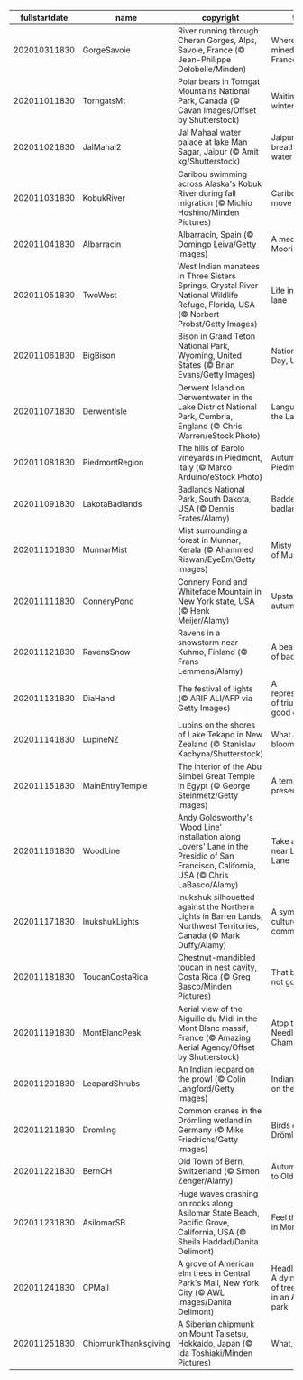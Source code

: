 |fullstartdate|name|copyright|title|image|
|--|--|--|--|--|
202010311830|GorgeSavoie|River running through Cheran Gorges, Alps, Savoie, France (© Jean-Philippe Delobelle/Minden)|Where gold is mined in France|![](/en-IN/2020/11/202010311830GorgeSavoie.jpg)|
202011011830|TorngatsMt|Polar bears in Torngat Mountains National Park, Canada (© Cavan Images/Offset by Shutterstock)|Waiting for winter|![](/en-IN/2020/11/202011011830TorngatsMt.jpg)|
202011021830|JalMahal2|Jal Mahaal water palace at lake Man Sagar, Jaipur (© Amit kg/Shutterstock)|Jaipur's breathtaking water palace|![](/en-IN/2020/11/202011021830JalMahal2.jpg)|
202011031830|KobukRiver|Caribou swimming across Alaska's Kobuk River during fall migration (© Michio Hoshino/Minden Pictures)|Caribou on the move|![](/en-IN/2020/11/202011031830KobukRiver.jpg)|
202011041830|Albarracin|Albarracín, Spain (© Domingo Leiva/Getty Images)|A medieval Moorish gem|![](/en-IN/2020/11/202011041830Albarracin.jpg)|
202011051830|TwoWest|West Indian manatees in Three Sisters Springs, Crystal River National Wildlife Refuge, Florida, USA (© Norbert Probst/Getty Images)|Life in the slow lane|![](/en-IN/2020/11/202011051830TwoWest.jpg)|
202011061830|BigBison|Bison in Grand Teton National Park, Wyoming, United States (© Brian Evans/Getty Images)|National Bison Day, USA|![](/en-IN/2020/11/202011061830BigBison.jpg)|
202011071830|DerwentIsle|Derwent Island on Derwentwater in the Lake District National Park, Cumbria, England (© Chris Warren/eStock Photo)|Languid life on the Lakes|![](/en-IN/2020/11/202011071830DerwentIsle.jpg)|
202011081830|PiedmontRegion|The hills of Barolo vineyards in Piedmont, Italy (© Marco Arduino/eStock Photo)|Autumn in Piedmont|![](/en-IN/2020/11/202011081830PiedmontRegion.jpg)|
202011091830|LakotaBadlands|Badlands National Park, South Dakota, USA (© Dennis Frates/Alamy)|Baddest of the badlands|![](/en-IN/2020/11/202011091830LakotaBadlands.jpg)|
202011101830|MunnarMist|Mist surrounding a forest in Munnar, Kerala (© Ahammed Riswan/EyeEm/Getty Images)|Misty forests of Munnar|![](/en-IN/2020/11/202011101830MunnarMist.jpg)|
202011111830|ConneryPond|Connery Pond and Whiteface Mountain in New York state, USA (© Henk Meijer/Alamy)|Upstate autumn|![](/en-IN/2020/11/202011111830ConneryPond.jpg)|
202011121830|RavensSnow|Ravens in a snowstorm near Kuhmo, Finland (© Frans Lemmens/Alamy)|A beaky bevy of bad luck|![](/en-IN/2020/11/202011121830RavensSnow.jpg)|
202011131830|DiaHand|The festival of lights (© ARIF ALI/AFP via Getty Images)|A representation of triumph of good over evil|![](/en-IN/2020/11/202011131830DiaHand.jpg)|
202011141830|LupineNZ|Lupins on the shores of Lake Tekapo in New Zealand (© Stanislav Kachyna/Shutterstock)|What are these blooms?|![](/en-IN/2020/11/202011141830LupineNZ.jpg)|
202011151830|MainEntryTemple|The interior of the Abu Simbel Great Temple in Egypt (© George Steinmetz/Getty Images)|A temple, preserved|![](/en-IN/2020/11/202011151830MainEntryTemple.jpg)|
202011161830|WoodLine|Andy Goldsworthy's 'Wood Line' installation along Lovers' Lane in the Presidio of San Francisco, California, USA (© Chris LaBasco/Alamy)|Take a hike near Lovers' Lane|![](/en-IN/2020/11/202011161830WoodLine.jpg)|
202011171830|InukshukLights|Inukshuk silhouetted against the Northern Lights in Barren Lands, Northwest Territories, Canada (© Mark Duffy/Alamy)|A symbol of culture and communication|![](/en-IN/2020/11/202011171830InukshukLights.jpg)|
202011181830|ToucanCostaRica|Chestnut-mandibled toucan in nest cavity, Costa Rica (© Greg Basco/Minden Pictures)|That bill's just not going to fit|![](/en-IN/2020/11/202011181830ToucanCostaRica.jpg)|
202011191830|MontBlancPeak|Aerial view of the Aiguille du Midi in the Mont Blanc massif, France (© Amazing Aerial Agency/Offset by Shutterstock)|Atop the Needle of Chamonix|![](/en-IN/2020/11/202011191830MontBlancPeak.jpg)|
202011201830|LeopardShrubs|An Indian leopard on the prowl (© Colin Langford/Getty Images)|Indian leopard on the prowl|![](/en-IN/2020/11/202011201830LeopardShrubs.jpg)|
202011211830|Dromling|Common cranes in the Drömling wetland in Germany (© Mike Friedrichs/Getty Images)|Birds of the Drömling|![](/en-IN/2020/11/202011211830Dromling.jpg)|
202011221830|BernCH|Old Town of Bern, Switzerland (© Simon Zenger/Alamy)|Autumn comes to Old Town|![](/en-IN/2020/11/202011221830BernCH.jpg)|
202011231830|AsilomarSB|Huge waves crashing on rocks along Asilomar State Beach, Pacific Grove, California, USA (© Sheila Haddad/Danita Delimont)|Feel the spray in Monterey|![](/en-IN/2020/11/202011231830AsilomarSB.jpg)|
202011241830|CPMall|A grove of American elm trees in Central Park's Mall, New York City (© AWL Images/Danita Delimont)|Headline Title	A dying breed of tree thrives in an American park|![](/en-IN/2020/11/202011241830CPMall.jpg)|
202011251830|ChipmunkThanksgiving|A Siberian chipmunk on Mount Taisetsu, Hokkaido, Japan (© Ida Toshiaki/Minden Pictures)|What, me diet?|![](/en-IN/2020/11/202011251830ChipmunkThanksgiving.jpg)|
